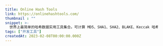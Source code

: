 ```yaml
---
title: Online Hash Tools
link: https://onlinehashtools.com/
thumbnail : ""
snippet: >-
  世界上最简单的哈希数据实用工具集合。可计算 MD5、SHA1、SHA2、BLAKE、Keccak 哈希，生成随机校验和等。
tags: ["开发工具"]
createdAt: 2023-02-08T00:00:00.000Z
---
```

